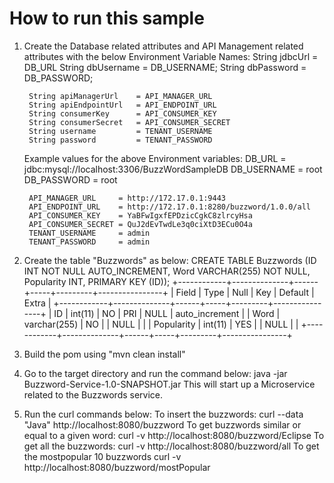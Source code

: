 How to run this sample
=========================

1. Create the Database related attributes and API Management related attributes with the below Environment Variable Names:
        String jdbcUrl      = DB_URL
        String dbUsername   = DB_USERNAME;
        String dbPassword   = DB_PASSWORD;

        String apiManagerUrl    = API_MANAGER_URL
        String apiEndpointUrl   = API_ENDPOINT_URL
        String consumerKey      = API_CONSUMER_KEY
        String consumerSecret   = API_CONSUMER_SECRET
        String username         = TENANT_USERNAME
        String password         = TENANT_PASSWORD

    Example values for the above Environment variables:
        DB_URL              = jdbc:mysql://localhost:3306/BuzzWordSampleDB
        DB_USERNAME         = root
        DB_PASSWORD         = root

        API_MANAGER_URL     = http://172.17.0.1:9443
        API_ENDPOINT_URL    = http://172.17.0.1:8280/buzzword/1.0.0/all
        API_CONSUMER_KEY    = YaBFwIgxfEPDzicCgkC8zlrcyHsa
        API_CONSUMER_SECRET = QuJ2dEvTwdLe3q0ciXtD3ECu0O4a
        TENANT_USERNAME     = admin
        TENANT_PASSWORD     = admin


2.  Create the table "Buzzwords" as below:
    CREATE TABLE Buzzwords (ID INT NOT NULL AUTO_INCREMENT, Word VARCHAR(255) NOT NULL, Popularity	INT, PRIMARY KEY (ID));
    +------------+--------------+------+-----+---------+----------------+
    | Field      | Type         | Null | Key | Default | Extra          |
    +------------+--------------+------+-----+---------+----------------+
    | ID         | int(11)      | NO   | PRI | NULL    | auto_increment |
    | Word       | varchar(255) | NO   |     | NULL    |                |
    | Popularity | int(11)      | YES  |     | NULL    |                |
    +------------+--------------+------+-----+---------+----------------+

3. Build the pom using "mvn clean install"

4. Go to the target directory and run the command below:
        java -jar Buzzword-Service-1.0-SNAPSHOT.jar
    This will start up a Microservice related to the Buzzwords service.

5. Run the curl commands below:
    To insert the buzzwords:                            curl --data "Java" http://localhost:8080/buzzword
    To get buzzwords similar or equal to a given word:  curl -v http://localhost:8080/buzzword/Eclipse
    To get all the buzzwords:                           curl -v http://localhost:8080/buzzword/all
    To get the  mostpopular 10 buzzwords                curl -v http://localhost:8080/buzzword/mostPopular



